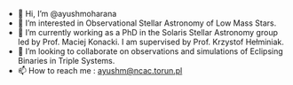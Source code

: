 - 👋 Hi, I’m @ayushmoharana
- 👀 I’m interested in Observational Stellar Astronomy of Low Mass Stars.
- 🌱 I’m currently working as a PhD in the Solaris Stellar Astronomy group led by Prof. Maciej Konacki. 
  I am supervised by Prof. Krzystof Hełminiak.
- 💞️ I’m looking to collaborate on observations and simulations of Eclipsing Binaries in Triple Systems.
- 📫 How to reach me : ayushm@ncac.torun.pl

<!---
ayushmoharana/ayushmoharana is a ✨ special ✨ repository because its `README.md` (this file) appears on your GitHub profile.
You can click the Preview link to take a look at your changes.
--->
